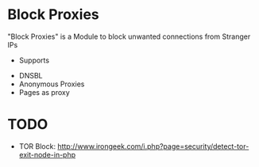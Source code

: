Block Proxies
=============
"Block Proxies" is a Module to block unwanted connections from Stranger IPs

* Supports
- DNSBL
- Anonymous Proxies
- Pages as proxy

# TODO
- TOR Block: http://www.irongeek.com/i.php?page=security/detect-tor-exit-node-in-php
